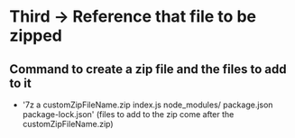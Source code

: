 # Third -> Reference that file to be zipped

## Command to create a zip file and the files to add to it

- '7z a customZipFileName.zip index.js node_modules/ package.json package-lock.json' (files to add to the zip come after the customZipFileName.zip)
